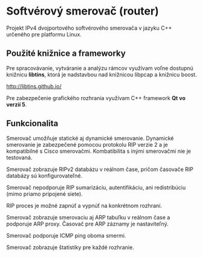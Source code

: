 # Softvérový smerovač (router)

Projekt IPv4 dvojportového softvérového smerovača v jazyku C++ určeného pre
platformu Linux.

## Použité knižnice a frameworky

Pre spracovávanie, vytváranie a analýzu rámcov využívam voľne dostupnú knižnicu
**libtins**, ktorá je nadstavbou nad knižnicou libpcap a knižnicu boost.

http://libtins.github.io/

Pre zabezpečenie grafického rozhrania využívam C++ framework **Qt vo verzií 5**.

## Funkcionalita

Smerovač umožňuje statické aj dynamické smerovanie. Dynamické smerovanie je
zabezpečené pomocou protokolu RIP verzie 2 a je kompatibilné s Cisco smerovačmi.
Kombatibilita s inými smerovačmi nie je testovaná.

Smerovač zobrazuje RIPv2 databázu v reálnom čase, pričom časovače RIP databázy sú
konfigurovateľné.

Smerovač nepodporuje RIP sumarizáciu, autentifikáciu, ani redistribúciu (mimo
priamo pripojené siete).

RIP proces je možné zapnúť a vypnúť na konkrétnom rozhraní.

Smerovač zobrazuje smerovaciu aj ARP tabuľku v reálnom čase a
podporuje ARP proxy. Časovač pre ARP záznamy je nastaviteľný.

Smerovač podporuje ICMP ping oboma smermi.

Smerovač zobrazuje štatistiky pre každé rozhranie.
